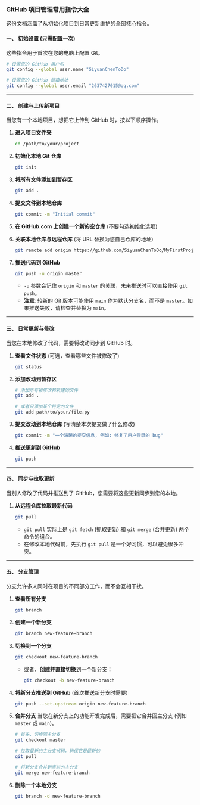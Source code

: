 ### GitHub 项目管理常用指令大全

这份文档涵盖了从初始化项目到日常更新维护的全部核心指令。

#### 一、 初始设置 (只需配置一次)

这些指令用于首次在您的电脑上配置 Git。

```bash
# 设置您的 GitHub 用户名
git config --global user.name "SiyuanChenToDo"

# 设置您的 GitHub 邮箱地址
git config --global user.email "2637427015@qq.com"
```

---

#### 二、 创建与上传新项目

当您有一个本地项目，想把它上传到 GitHub 时，按以下顺序操作。

1.  **进入项目文件夹**
    ```bash
    cd /path/to/your/project
    ```

2.  **初始化本地 Git 仓库**
    ```bash
    git init
    ```

3.  **将所有文件添加到暂存区**
    ```bash
    git add .
    ```

4.  **提交文件到本地仓库**
    ```bash
    git commit -m "Initial commit"
    ```

5.  **在 GitHub.com 上创建一个新的空仓库** (不要勾选初始化选项)

6.  **关联本地仓库与远程仓库** (将 URL 替换为您自己仓库的地址)
    ```bash
    git remote add origin https://github.com/SiyuanChenToDo/MyFirstProject.git
    ```

7.  **推送代码到 GitHub**
    ```bash
    git push -u origin master
    ```
    *   `-u` 参数会记住 `origin` 和 `master` 的关联，未来推送时可以直接使用 `git push`。
    *   **注意**: 较新的 Git 版本可能使用 `main` 作为默认分支名，而不是 `master`。如果推送失败，请检查并替换为 `main`。

---

#### 三、 日常更新与修改

当您在本地修改了代码，需要将改动同步到 GitHub 时。

1.  **查看文件状态** (可选，查看哪些文件被修改了)
    ```bash
    git status
    ```

2.  **添加改动到暂存区**
    ```bash
    # 添加所有被修改和新建的文件
    git add .
    
    # 或者只添加某个特定的文件
    git add path/to/your/file.py
    ```

3.  **提交改动到本地仓库** (写清楚本次提交做了什么修改)
    ```bash
    git commit -m "一个清晰的提交信息, 例如: 修复了用户登录的 bug"
    ```

4.  **推送更新到 GitHub**
    ```bash
    git push
    ```

---

#### 四、 同步与拉取更新

当别人修改了代码并推送到了 GitHub，您需要将这些更新同步到您的本地。

1.  **从远程仓库拉取最新代码**
    ```bash
    git pull
    ```
    *   `git pull` 实际上是 `git fetch` (抓取更新) 和 `git merge` (合并更新) 两个命令的组合。
    *   在修改本地代码前，先执行 `git pull` 是一个好习惯，可以避免很多冲突。

---

#### 五、 分支管理

分支允许多人同时在项目的不同部分工作，而不会互相干扰。

1.  **查看所有分支**
    ```bash
    git branch
    ```

2.  **创建一个新分支**
    ```bash
    git branch new-feature-branch
    ```

3.  **切换到一个分支**
    ```bash
    git checkout new-feature-branch
    ```
    *   或者，**创建并直接切换**到一个新分支：
        ```bash
        git checkout -b new-feature-branch
        ```

4.  **将新分支推送到 GitHub** (首次推送新分支时需要)
    ```bash
    git push --set-upstream origin new-feature-branch
    ```

5.  **合并分支**
    当您在新分支上的功能开发完成后，需要把它合并回主分支 (例如 `master` 或 `main`)。
    ```bash
    # 首先，切换回主分支
    git checkout master
    
    # 拉取最新的主分支代码，确保它是最新的
    git pull
    
    # 将新分支合并到当前的主分支
    git merge new-feature-branch
    ```

6.  **删除一个本地分支**
    ```bash
    git branch -d new-feature-branch
    ```

